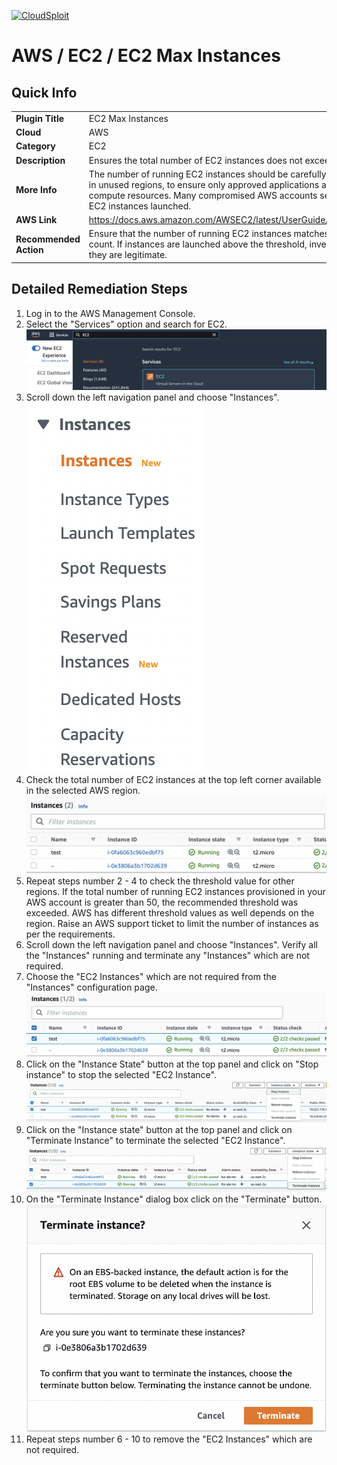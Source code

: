 [![CloudSploit](https://cloudsploit.com/img/logo-new-big-text-100.png "CloudSploit")](https://cloudsploit.com)

# AWS / EC2 / EC2 Max Instances

## Quick Info

| | |
|-|-|
| **Plugin Title** | EC2 Max Instances |
| **Cloud** | AWS |
| **Category** | EC2 |
| **Description** | Ensures the total number of EC2 instances does not exceed a set threshold. |
| **More Info** | The number of running EC2 instances should be carefully audited, especially in unused regions, to ensure only approved applications are consuming compute resources. Many compromised AWS accounts see large numbers of EC2 instances launched. |
| **AWS Link** | https://docs.aws.amazon.com/AWSEC2/latest/UserGuide/monitoring_ec2.html |
| **Recommended Action** | Ensure that the number of running EC2 instances matches the expected count. If instances are launched above the threshold, investigate to ensure they are legitimate. |

## Detailed Remediation Steps
1. Log in to the AWS Management Console.
2. Select the "Services" option and search for EC2. </br> <img src="/resources/aws/ec2/ec2-max-instances/step2.png"/>
3. Scroll down the left navigation panel and choose "Instances". </br>  <img src="/resources/aws/ec2/ec2-max-instances/step3.png"/>
4. Check the total number of EC2 instances at the top left corner available in the selected AWS region. </br> <img src="/resources/aws/ec2/ec2-max-instances/step4.png"/>
5. Repeat steps number 2 - 4 to check the threshold value for other regions. If the total number of running EC2 instances provisioned in your AWS account is greater than 50, the recommended threshold was exceeded. AWS has different threshold values as well depends on the region. Raise an AWS support ticket to limit the number of instances as per the requirements. </br>
6. Scroll down the left navigation panel and choose "Instances". Verify all the "Instances" running and terminate any "Instances" which are not required. 
7. Choose the "EC2 Instances" which are not required from the "Instances" configuration page. </br> <img src="/resources/aws/ec2/ec2-max-instances/step7.png"/>
8. Click on the "Instance State" button at the top panel and click on "Stop instance" to stop the selected "EC2 Instance".</br> <img src="/resources/aws/ec2/ec2-max-instances/step8.png"/>
9. Click on the "Instance state" button at the top panel and click on "Terminate Instance"  to terminate the selected "EC2 Instance". </br> <img src="/resources/aws/ec2/ec2-max-instances/step9.png"/> 
10. On the "Terminate Instance" dialog box click on the "Terminate" button.</br> <img src="/resources/aws/ec2/ec2-max-instances/step10.png"/>
11. Repeat steps number 6 - 10 to remove the "EC2 Instances" which are not required. </br>
